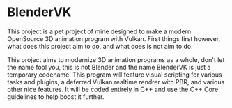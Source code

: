 # BlenderVK
This project is a pet project of mine designed to make a modern OpenSource 3D animation program with Vulkan. First things first however,
what does this project aim to do, and what does is not aim to do.

This project aims to modernize 3D animation programs as a whole, don't let the name fool you, this is not Blender and the name BlenderVK
is just a temporary codename. This program will feature visual scripting for various tasks and plugins, a deferred Vulkan realtime rendrer
with PBR, and various other nice features. It will be coded entirely in C++ and use the C++ Core guidelines to help boost it further.